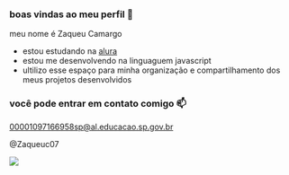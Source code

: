 ### boas vindas ao meu perfil 🥇

meu nome é Zaqueu Camargo

- estou estudando na [alura](https://www.alura.com.br)
- estou me desenvolvendo na linguaguem javascript
- ultilizo esse espaço para minha organização e compartilhamento dos meus projetos desenvolvidos

### você pode entrar em contato comigo 📫

00001097166958sp@al.educacao.sp.gov.br

@Zaqueuc07

![](https://media1.tenor.com/m/mCiM7CmGGI4AAAAC/naruto.gif)
